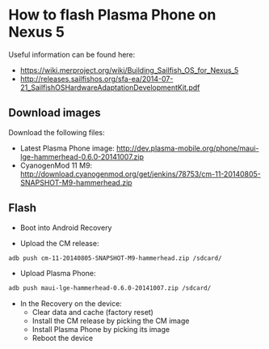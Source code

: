 How to flash Plasma Phone on Nexus 5
====================================

Useful information can be found here:

* https://wiki.merproject.org/wiki/Building_Sailfish_OS_for_Nexus_5
* http://releases.sailfishos.org/sfa-ea/2014-07-21_SailfishOSHardwareAdaptationDevelopmentKit.pdf

Download images
---------------

Download the following files:

* Latest Plasma Phone image: http://dev.plasma-mobile.org/phone/maui-lge-hammerhead-0.6.0-20141007.zip
* CyanogenMod 11 M9: http://download.cyanogenmod.org/get/jenkins/78753/cm-11-20140805-SNAPSHOT-M9-hammerhead.zip

Flash
-----

* Boot into Android Recovery

* Upload the CM release:

```sh
adb push cm-11-20140805-SNAPSHOT-M9-hammerhead.zip /sdcard/
```

* Upload Plasma Phone:

```sh
adb push maui-lge-hammerhead-0.6.0-20141007.zip /sdcard/
```

* In the Recovery on the device:
  - Clear data and cache (factory reset)
  - Install the CM release by picking the CM image
  - Install Plasma Phone by picking its image
  - Reboot the device
